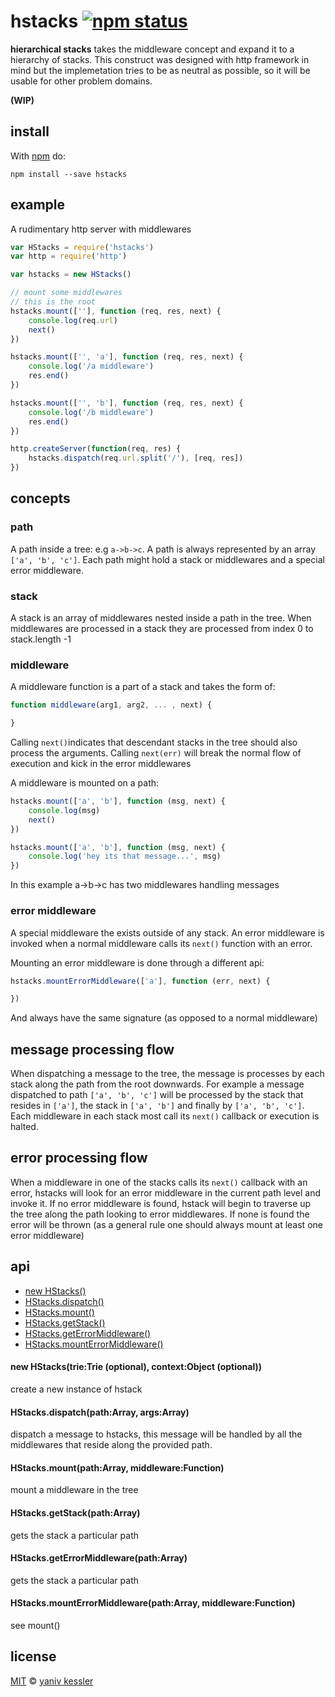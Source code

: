 # hstacks [![npm status](http://img.shields.io/npm/v/hstacks.svg?style=flat-square)](https://www.npmjs.org/package/hstacks) 

**hierarchical stacks** takes the middleware concept and expand it to a hierarchy of stacks. This construct was designed with http framework in mind but the implemetation tries to be as neutral as possible, so it will be usable for other problem domains.

**(WIP)**

## install

With [npm](https://npmjs.org) do:

```
npm install --save hstacks
```

## example

A rudimentary http server with middlewares

```js
var HStacks = require('hstacks')
var http = require('http')

var hstacks = new HStacks()

// mount some middlewares
// this is the root
hstacks.mount([''], function (req, res, next) {
    console.log(req.url)
    next()
})

hstacks.mount(['', 'a'], function (req, res, next) {
    console.log('/a middleware')
    res.end()
})

hstacks.mount(['', 'b'], function (req, res, next) {
    console.log('/b middleware')
    res.end()
})

http.createServer(function(req, res) {
    hstacks.dispatch(req.url.split('/'), [req, res])
})

```

## concepts
### path
A path inside a tree: e.g ```a->b->c```. A path is always represented by an array ```['a', 'b', 'c']```. Each path might hold a stack or middlewares and a special error middleware.

### stack
A stack is an array of middlewares nested inside a path in the tree. When middlewares are processed in a stack they are processed from index 0 to stack.length -1

### middleware
A middleware function is a part of a stack and takes the form of:
```javascript
function middleware(arg1, arg2, ... , next) {

}
```

Calling ```next()```indicates that descendant stacks in the tree should also process the arguments.
Calling ```next(err)``` will break the normal flow of execution and kick in the error middlewares

A middleware is mounted on a path:
```javascript
hstacks.mount(['a', 'b'], function (msg, next) {
    console.log(msg)
    next()
})

hstacks.mount(['a', 'b'], function (msg, next) {
    console.log('hey its that message...', msg)
})
```

In this example a->b->c has two middlewares handling messages

### error middleware
A special middleware the exists outside of any stack. An error middleware is invoked when a normal middleware calls its ```next()``` function with an error.

Mounting an error middleware is done through a different api:
```javascript
hstacks.mountErrorMiddleware(['a'], function (err, next) {

})
```
And always have the same signature (as opposed to a normal middleware)

## message processing flow
When dispatching a message to the tree, the message is processes by each stack along the path from the root downwards. For example a message dispatched to path ```['a', 'b', 'c']``` will be processed by the stack that resides in ```['a']```, the stack in ```['a', 'b']``` and finally by ```['a', 'b', 'c']```. Each middleware in each stack most call its ```next()``` callback or execution is halted.

## error processing flow
When a middleware in one of the stacks calls its ```next()``` callback with an error, hstacks will look for an error middleware in the current path level and invoke it. If no error middleware is found, hstack will begin to traverse up the tree along the path looking to error middlewares. If none is found the error will be thrown (as a general rule one should always mount at least one error middleware)

## api

  - [new HStacks()](#new-hstackstrietrie-optional-contextobject-optional)
  - [HStacks.dispatch()](#hstacksdispatchpatharrayargsarray)
  - [HStacks.mount()](#hstacksmountpatharraymiddlewarefunction_iserrormiddlewareboolean)
  - [HStacks.getStack()](#hstacksgetstackpatharray)
  - [HStacks.getErrorMiddleware()](#hstacksgeterrormiddlewarepatharray)
  - [HStacks.mountErrorMiddleware()](#hstacksmounterrormiddlewarepatharraymiddlewarefunction)

#### new HStacks(trie:Trie (optional), context:Object (optional))

create a new instance of hstack

#### HStacks.dispatch(path:Array, args:Array)

dispatch a message to hstacks, this message will be handled by all the middlewares that reside along the provided path.

#### HStacks.mount(path:Array, middleware:Function)

mount a middleware in the tree

#### HStacks.getStack(path:Array)

gets the stack a particular path

#### HStacks.getErrorMiddleware(path:Array)

gets the stack a particular path

#### HStacks.mountErrorMiddleware(path:Array, middleware:Function)

see mount()

## license

[MIT](http://opensource.org/licenses/MIT) © [yaniv kessler](blog.yanivkessler.com)
